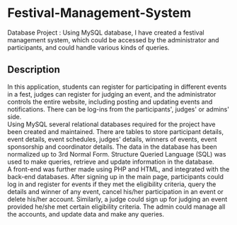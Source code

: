 # Festival-Management-System

Database Project : Using MySQL database, I have created a festival management system, which could be accessed by the administrator and participants, and could handle various kinds of queries.

## Description 
In this application, students can register for participating in different events in a fest, judges can register for judging an event, and the administrator controls the entire website, including posting and updating events and notifications. 
There can be log-ins from the participants', judges' or admins' side.   
Using MySQL several relational databases required for the project have been created and maintained. There are tables to store participant details, event details, event schedules, judges' details, winners of events, event sponsorship and coordinator details. The data in the database has been normalized up to 3rd Normal Form. Structure Queried Language (SQL) was used to make queries, retrieve and update information in the database.   
A front-end was further made using PHP and HTML, and integrated with the back-end databases. After signing up in the main page, participants could log in and register for events if they met the eligibility criteria, query the details and winner of any event, cancel his/her participation in an event or delete his/her account. Similarly, a judge could sign up for judging an event provided he/she met certain eligibility criteria. The admin could manage all the accounts, and update data and make any queries.
